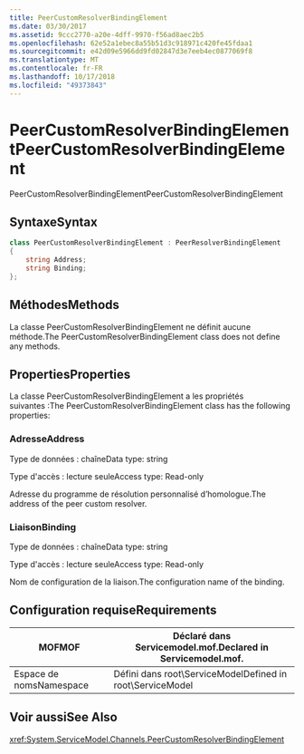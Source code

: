 ```yaml
---
title: PeerCustomResolverBindingElement
ms.date: 03/30/2017
ms.assetid: 9ccc2770-a20e-4dff-9970-f56ad8aec2b5
ms.openlocfilehash: 62e52a1ebec8a55b51d3c918971c420fe45fdaa1
ms.sourcegitcommit: e42d09e5966dd9fd02847d3e7eeb4ec0877069f8
ms.translationtype: MT
ms.contentlocale: fr-FR
ms.lasthandoff: 10/17/2018
ms.locfileid: "49373843"
---
```

# <a name="peercustomresolverbindingelement"></a><span data-ttu-id="83c1b-102">PeerCustomResolverBindingElement</span><span class="sxs-lookup"><span data-stu-id="83c1b-102">PeerCustomResolverBindingElement</span></span>
<span data-ttu-id="83c1b-103">PeerCustomResolverBindingElement</span><span class="sxs-lookup"><span data-stu-id="83c1b-103">PeerCustomResolverBindingElement</span></span>  
  
## <a name="syntax"></a><span data-ttu-id="83c1b-104">Syntaxe</span><span class="sxs-lookup"><span data-stu-id="83c1b-104">Syntax</span></span>  
```csharp
class PeerCustomResolverBindingElement : PeerResolverBindingElement
{  
    string Address;
    string Binding;
};
```  
  
## <a name="methods"></a><span data-ttu-id="83c1b-105">Méthodes</span><span class="sxs-lookup"><span data-stu-id="83c1b-105">Methods</span></span>  
 <span data-ttu-id="83c1b-106">La classe PeerCustomResolverBindingElement ne définit aucune méthode.</span><span class="sxs-lookup"><span data-stu-id="83c1b-106">The PeerCustomResolverBindingElement class does not define any methods.</span></span>  
  
## <a name="properties"></a><span data-ttu-id="83c1b-107">Properties</span><span class="sxs-lookup"><span data-stu-id="83c1b-107">Properties</span></span>  
 <span data-ttu-id="83c1b-108">La classe PeerCustomResolverBindingElement a les propriétés suivantes :</span><span class="sxs-lookup"><span data-stu-id="83c1b-108">The PeerCustomResolverBindingElement class has the following properties:</span></span>  
  
### <a name="address"></a><span data-ttu-id="83c1b-109">Adresse</span><span class="sxs-lookup"><span data-stu-id="83c1b-109">Address</span></span>  
 <span data-ttu-id="83c1b-110">Type de données : chaîne</span><span class="sxs-lookup"><span data-stu-id="83c1b-110">Data type: string</span></span>  
  
 <span data-ttu-id="83c1b-111">Type d'accès : lecture seule</span><span class="sxs-lookup"><span data-stu-id="83c1b-111">Access type: Read-only</span></span>  
  
 <span data-ttu-id="83c1b-112">Adresse du programme de résolution personnalisé d’homologue.</span><span class="sxs-lookup"><span data-stu-id="83c1b-112">The address of the peer custom resolver.</span></span>  
  
### <a name="binding"></a><span data-ttu-id="83c1b-113">Liaison</span><span class="sxs-lookup"><span data-stu-id="83c1b-113">Binding</span></span>  
 <span data-ttu-id="83c1b-114">Type de données : chaîne</span><span class="sxs-lookup"><span data-stu-id="83c1b-114">Data type: string</span></span>  
  
 <span data-ttu-id="83c1b-115">Type d'accès : lecture seule</span><span class="sxs-lookup"><span data-stu-id="83c1b-115">Access type: Read-only</span></span>  
  
 <span data-ttu-id="83c1b-116">Nom de configuration de la liaison.</span><span class="sxs-lookup"><span data-stu-id="83c1b-116">The configuration name of the binding.</span></span>  
  
## <a name="requirements"></a><span data-ttu-id="83c1b-117">Configuration requise</span><span class="sxs-lookup"><span data-stu-id="83c1b-117">Requirements</span></span>  
  
|<span data-ttu-id="83c1b-118">MOF</span><span class="sxs-lookup"><span data-stu-id="83c1b-118">MOF</span></span>|<span data-ttu-id="83c1b-119">Déclaré dans Servicemodel.mof.</span><span class="sxs-lookup"><span data-stu-id="83c1b-119">Declared in Servicemodel.mof.</span></span>|  
|---------|-----------------------------------|  
|<span data-ttu-id="83c1b-120">Espace de noms</span><span class="sxs-lookup"><span data-stu-id="83c1b-120">Namespace</span></span>|<span data-ttu-id="83c1b-121">Défini dans root\ServiceModel</span><span class="sxs-lookup"><span data-stu-id="83c1b-121">Defined in root\ServiceModel</span></span>|  
  
## <a name="see-also"></a><span data-ttu-id="83c1b-122">Voir aussi</span><span class="sxs-lookup"><span data-stu-id="83c1b-122">See Also</span></span>  
 <xref:System.ServiceModel.Channels.PeerCustomResolverBindingElement>

